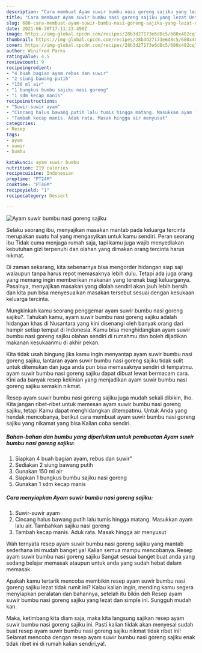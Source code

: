 ```yaml
---
description: "Cara membuat Ayam suwir bumbu nasi goreng sajiku yang lezat Untuk Jualan"
title: "Cara membuat Ayam suwir bumbu nasi goreng sajiku yang lezat Untuk Jualan"
slug: 680-cara-membuat-ayam-suwir-bumbu-nasi-goreng-sajiku-yang-lezat-untuk-jualan
date: 2021-06-30T17:11:23.490Z
image: https://img-global.cpcdn.com/recipes/28b3d27173e6d8c5/680x482cq70/ayam-suwir-bumbu-nasi-goreng-sajiku-foto-resep-utama.jpg
thumbnail: https://img-global.cpcdn.com/recipes/28b3d27173e6d8c5/680x482cq70/ayam-suwir-bumbu-nasi-goreng-sajiku-foto-resep-utama.jpg
cover: https://img-global.cpcdn.com/recipes/28b3d27173e6d8c5/680x482cq70/ayam-suwir-bumbu-nasi-goreng-sajiku-foto-resep-utama.jpg
author: Winifred Parks
ratingvalue: 4.5
reviewcount: 9
recipeingredient:
- "4 buah bagian ayam rebus dan suwir"
- "2 siung bawang putih"
- "150 ml air"
- "1 bungkus bumbu sajiku nasi goreng"
- "1 sdm kecap manis"
recipeinstructions:
- "Suwir-suwir ayam"
- "Cincang halus bawang putih lalu tumis hingga matang. Masukkan ayam lalu air. Tambahkan sajiku nasi goreng"
- "Tambah kecap manis. Aduk rata. Masak hingga air menyusut"
categories:
- Resep
tags:
- ayam
- suwir
- bumbu

katakunci: ayam suwir bumbu 
nutrition: 219 calories
recipecuisine: Indonesian
preptime: "PT24M"
cooktime: "PT46M"
recipeyield: "1"
recipecategory: Dessert

---
```



![Ayam suwir bumbu nasi goreng sajiku](https://img-global.cpcdn.com/recipes/28b3d27173e6d8c5/680x482cq70/ayam-suwir-bumbu-nasi-goreng-sajiku-foto-resep-utama.jpg)

Selaku seorang ibu, menyajikan masakan mantab pada keluarga tercinta merupakan suatu hal yang mengasyikan untuk kamu sendiri. Peran seorang ibu Tidak cuma menjaga rumah saja, tapi kamu juga wajib menyediakan kebutuhan gizi terpenuhi dan olahan yang dimakan orang tercinta harus nikmat.

Di zaman  sekarang, kita sebenarnya bisa mengorder hidangan siap saji walaupun tanpa harus repot memasaknya lebih dulu. Tetapi ada juga orang yang memang ingin memberikan makanan yang terenak bagi keluarganya. Pasalnya, menyajikan masakan yang diolah sendiri akan jauh lebih bersih dan kita pun bisa menyesuaikan masakan tersebut sesuai dengan kesukaan keluarga tercinta. 



Mungkinkah kamu seorang penggemar ayam suwir bumbu nasi goreng sajiku?. Tahukah kamu, ayam suwir bumbu nasi goreng sajiku adalah hidangan khas di Nusantara yang kini disenangi oleh banyak orang dari hampir setiap tempat di Indonesia. Kamu bisa menghidangkan ayam suwir bumbu nasi goreng sajiku olahan sendiri di rumahmu dan boleh dijadikan makanan kesukaanmu di akhir pekan.

Kita tidak usah bingung jika kamu ingin menyantap ayam suwir bumbu nasi goreng sajiku, lantaran ayam suwir bumbu nasi goreng sajiku tidak sulit untuk ditemukan dan juga anda pun bisa memasaknya sendiri di tempatmu. ayam suwir bumbu nasi goreng sajiku dapat dibuat lewat bermacam cara. Kini ada banyak resep kekinian yang menjadikan ayam suwir bumbu nasi goreng sajiku semakin nikmat.

Resep ayam suwir bumbu nasi goreng sajiku juga mudah sekali dibikin, lho. Kita jangan ribet-ribet untuk memesan ayam suwir bumbu nasi goreng sajiku, tetapi Kamu dapat menghidangkan ditempatmu. Untuk Anda yang hendak mencobanya, berikut cara membuat ayam suwir bumbu nasi goreng sajiku yang nikamat yang bisa Kalian coba sendiri.

<!--inarticleads1-->

##### Bahan-bahan dan bumbu yang diperlukan untuk pembuatan Ayam suwir bumbu nasi goreng sajiku:

1. Siapkan 4 buah bagian ayam, rebus dan suwir&#34;
1. Sediakan 2 siung bawang putih
1. Gunakan 150 ml air
1. Siapkan 1 bungkus bumbu sajiku nasi goreng
1. Gunakan 1 sdm kecap manis




<!--inarticleads2-->

##### Cara menyiapkan Ayam suwir bumbu nasi goreng sajiku:

1. Suwir-suwir ayam
1. Cincang halus bawang putih lalu tumis hingga matang. Masukkan ayam lalu air. Tambahkan sajiku nasi goreng
1. Tambah kecap manis. Aduk rata. Masak hingga air menyusut




Wah ternyata resep ayam suwir bumbu nasi goreng sajiku yang mantab sederhana ini mudah banget ya! Kalian semua mampu mencobanya. Resep ayam suwir bumbu nasi goreng sajiku Sangat sesuai banget buat anda yang sedang belajar memasak ataupun untuk anda yang sudah hebat dalam memasak.

Apakah kamu tertarik mencoba membikin resep ayam suwir bumbu nasi goreng sajiku lezat tidak rumit ini? Kalau kalian ingin, mending kamu segera menyiapkan peralatan dan bahannya, setelah itu bikin deh Resep ayam suwir bumbu nasi goreng sajiku yang lezat dan simple ini. Sungguh mudah kan. 

Maka, ketimbang kita diam saja, maka kita langsung sajikan resep ayam suwir bumbu nasi goreng sajiku ini. Pasti kalian tiidak akan menyesal sudah buat resep ayam suwir bumbu nasi goreng sajiku nikmat tidak ribet ini! Selamat mencoba dengan resep ayam suwir bumbu nasi goreng sajiku enak tidak ribet ini di rumah kalian sendiri,ya!.

